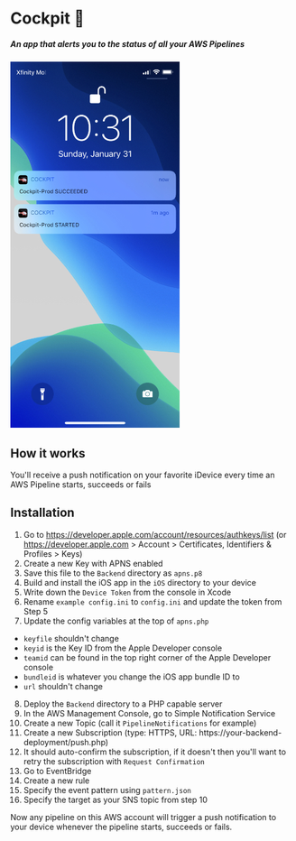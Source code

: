# Cockpit 🚁
##### An app that alerts you to the status of all your AWS Pipelines

![Screenshot](screenshot.jpg)

## How it works
You'll receive a push notification on your favorite iDevice every time an AWS Pipeline starts, succeeds or fails

## Installation
1. Go to https://developer.apple.com/account/resources/authkeys/list (or https://developer.apple.com > Account > Certificates, Identifiers & Profiles > Keys)
2. Create a new Key with APNS enabled
3. Save this file to the `Backend` directory as `apns.p8`
4. Build and install the iOS app in the `iOS` directory to your device
5. Write down the `Device Token` from the console in Xcode
6. Rename `example config.ini` to `config.ini` and update the token from Step 5
7. Update the config variables at the top of `apns.php`
  - `keyfile` shouldn't change
  - `keyid` is the Key ID from the Apple Developer console
  - `teamid` can be found in the top right corner of the Apple Developer console
  - `bundleid` is whatever you change the iOS app bundle ID to
  - `url` shouldn't change
8. Deploy the `Backend` directory to a PHP capable server
9. In the AWS Management Console, go to Simple Notification Service
10. Create a new Topic (call it `PipelineNotifications` for example)
11. Create a new Subscription (type: HTTPS, URL: https://your-backend-deployment/push.php)
12. It should auto-confirm the subscription, if it doesn't then you'll want to retry the subscription with `Request Confirmation`
13. Go to EventBridge
14. Create a new rule
15. Specify the event pattern using `pattern.json`
16. Specify the target as your SNS topic from step 10

Now any pipeline on this AWS account will trigger a push notification to your device whenever the pipeline starts, succeeds or fails.
